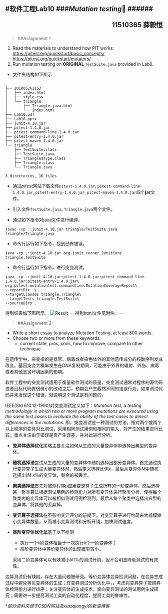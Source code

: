 #软件工程Lab10
###*Mutation testing*
######<p align="right">11510365 薛毅恒</p>
-
>##Assignment 1
1.	Read the materials to understand how PIT works:
https://pitest.org/quickstart/basic_concepts/
https://pitest.org/quickstart/mutators/
2.	Run mutation testing on **ORIGINAL** `TestSuite.java` provided in Lab6.

-	文件夹结构如下所示

```
.
├── 201805262153
│   ├── index.html
│   ├── style.css
│   └── triangle
│       ├── Triangle.java.html
│       └── index.html
├── Lab10.pdf
├── Lab10.pptx
├── junit-4.10.jar
├── pitest-1.4.0.jar
├── pitest-command-line-1.4.0.jar
├── pitest-entry-1.4.0.jar
├── pitest-maven-1.4.0.jar
└── triangle
    ├── TestSuite.class
    ├── TestSuite.java
    ├── Triangle$Type.class
    ├── Triangle.class
    └── Triangle.java

3 directories, 16 files
```

-	通过*pitest*网站下载文件`pitest-1.4.0.jar`, `pitest-command-line-1.4.0.jar`, `pitest-entry-1.4.0.jar`, `pitest-maven-1.4.0.jar`四个**jar**文件。

-	引入文件`TestSuite.java`, `Triangle.java`两个文件。

-	通过如下指令对java文件进行编译。

```
javac -cp .:junit-4.10.jar triangle/TestSuite.java triangle/Triangle.java
```

-	命令行运行如下指令，找到已有错误。

```
java -cp .:junit-4.10.jar org.junit.runner.JUnitCore triangle.TestSuite
```

-	命令行运行如下指令，进行突变测试。

```
java -cp .:junit-4.10.jar:pitest-1.4.0.jar:pitest-command-line-1.4.0.jar:pitest-entry-1.4.0.jar\
org.pitest.mutationtest.commandline.MutationCoverageReport\
--reportDir .\
--targetClasses triangle.Triangle\
--targetTests triangle.TestSuite\
--sourceDirs .
```

得到结果如下图所示。
![Result](/Users/xueyiheng/Desktop/软件工程/Lab/Lab10/Result.png)
==得到html文件见附件。==


>##Assignment 2
-	Write a short essay to analyze Mutation Testing, at least 800 words.
-	Choose two or more from these keywords:
	-	current state, pros, cons, how to improve, compare to other technique

在遗传学中，突变指的是器官、病毒或者染色体外的其他遗传成分的核酸序列发成改变。基因突变大概率发生在DNA复制期间，可能由于外界的辐射、外伤、病毒或者其他恶劣环境因素的影响。

软件工程中的突变测试适用于衡量软件测试的质量，突变测试通常对程序的源代码或者目标代码做很微小的改动之后，预期会产生截然不同的错误行为，如果测试代码并未发现这个错误，就说明这个测试是有问题的。

IEEE(Std 610.12-1990)对突变测试定义如下：*Mutation test, a testing methodology in which two or more program mutations are executed using the same test cases to evaluate the ability of the test cases to detect differences in the mutations.*
即，突变测试是一种测试的方法，指对两个或两个以上程序的变体对比测试，采用相同测试用例和相同的输入，对产生的结果进行比较，重点关注由于错误是否产生误差，并对此进行分析。

-	**变异体选择优化**策略主要关注如何从生成的大量变异体中选择出典型的变异体。

-	**随机选择法**尝试从生成的大量的变异体中随机选择出部分变异体。首先通过执行变异算子生成大量变异体*M*，然后定义选择比例*x*，最后从变异体*M*中随机选择出|*M*·*x*%的变异体，剩余的被丢弃。

-	**聚类选择法**首先对被测程序p应用变速算子生成所有的一阶变异体，然后选择某一聚类算法根据测试用例的检测能力对所有变异体进行聚类分析，使得每个聚类内的变异体可以被相似测试用例检测到，最后从每个聚类中选择出典型的变异体，将其他的丢弃掉。

-	**变异算子选择法**在不影响变异评分的前提下，对变异算子进行约简来大规模缩小变异体数量，从而减小变异测试和分析开销，加快测试速度。

-	**高阶变异体优化法**基于以下推测

	-	执行一个k阶变体相当于一次执行k个一阶变异体；
	-	高阶变异体中等价变异体的出现概率较小。

	采用二阶变异体可以有效减小50%的测试开销，但不会明显降低测试的有效性。

变异测试仍有缺陷，存在大量问题被研究。等价变异体变异检测问题，在变异生成过程中避免等见变异体的生成；在变异测试分析优化中，，考虑将变异算子按照异体检测能力进行排序；关注变异体的生成技术，面向变异测试的测试用例生成研究；需要进一步提高测试工具的自动化程度，提高工具的鲁棒性。

**部分资料来源于CSDN网站及xiaoqiangyi的新浪博客*